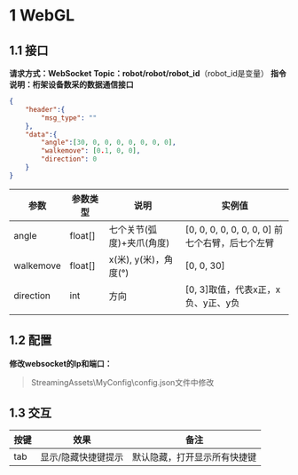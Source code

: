 # 1 WebGL
## 1.1 接口
**请求方式：WebSocket**
**Topic：robot/robot/robot_id**（robot_id是变量）
**指令说明：桁架设备数采的数据通信接口**
```json
{
    "header":{
        "msg_type": ""
    },
    "data":{
        "angle":[30, 0, 0, 0, 0, 0, 0, 0],
        "walkemove": [0.1, 0, 0],
        "direction": 0
    }
}
```

| 参数        | 参数类型    | 说明               | 实例值                                  |
| --------- | ------- | ---------------- | ------------------------------------ |
| angle     | float[] | 七个关节(弧度)+夹爪(角度)  | [0, 0, 0, 0, 0, 0, 0, 0] 前七个右臂，后七个左臂 |
| walkemove | float[] | x(米), y(米)，角度(°) | [0, 0, 30]                           |
| direction | int     | 方向               | [0, 3]取值，代表x正，x负、y正、y负               |
|           |         |                  |                                      |
## 1.2 配置

**修改websocket的Ip和端口：**
> StreamingAssets\MyConfig\config.json文件中修改
## 1.3 交互

| 按键  | 效果  | 备注  |
| ------------ | ------------ | ------------ |
| tab  | 显示/隐藏快捷键提示 | 默认隐藏，打开显示所有快捷键  |
